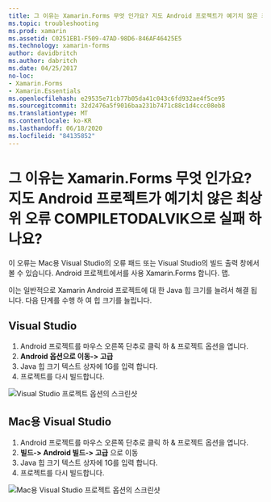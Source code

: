 ```yaml
---
title: 그 이유는 Xamarin.Forms 무엇 인가요? 지도 Android 프로젝트가 예기치 않은 최상위 오류 COMPILETODALVIK으로 실패 하나요?
ms.topic: troubleshooting
ms.prod: xamarin
ms.assetid: C0251EB1-F509-47AD-98D6-846AF46425E5
ms.technology: xamarin-forms
author: davidbritch
ms.author: dabritch
ms.date: 04/25/2017
no-loc:
- Xamarin.Forms
- Xamarin.Essentials
ms.openlocfilehash: e29535e71cb77b05da41c043c6fd932ae4f5ce95
ms.sourcegitcommit: 32d2476a5f9016baa231b7471c88c1d4ccc08eb8
ms.translationtype: MT
ms.contentlocale: ko-KR
ms.lasthandoff: 06/18/2020
ms.locfileid: "84135852"
---
```

# <a name="why-does-my-xamarinformsmaps-android-project-fail-with-compiletodalvik-unexpected-top-level-error"></a>그 이유는 Xamarin.Forms 무엇 인가요? 지도 Android 프로젝트가 예기치 않은 최상위 오류 COMPILETODALVIK으로 실패 하나요?

이 오류는 Mac용 Visual Studio의 오류 패드 또는 Visual Studio의 빌드 출력 창에서 볼 수 있습니다. Android 프로젝트에서를 사용 Xamarin.Forms 합니다. 맵.

이는 일반적으로 Xamarin Android 프로젝트에 대 한 Java 힙 크기를 늘려서 해결 됩니다. 다음 단계를 수행 하 여 힙 크기를 늘립니다.

## <a name="visual-studio"></a>Visual Studio

1. Android 프로젝트를 마우스 오른쪽 단추로 클릭 하 & 프로젝트 옵션을 엽니다.
2. **Android 옵션으로 이동-> 고급**
3. Java 힙 크기 텍스트 상자에 1G를 입력 합니다.
4. 프로젝트를 다시 빌드합니다.

![Visual Studio 프로젝트 옵션의 스크린샷](maps-compiletodalvik-error-images/vsjavaheap.png "Visual Studio의 Android 빌드 옵션")

## <a name="visual-studio-for-mac"></a>Mac용 Visual Studio

1. Android 프로젝트를 마우스 오른쪽 단추로 클릭 하 & 프로젝트 옵션을 엽니다.
2. **빌드-> Android 빌드-> 고급** 으로 이동
3. Java 힙 크기 텍스트 상자에 1G를 입력 합니다.
4. 프로젝트를 다시 빌드합니다.  

![Mac용 Visual Studio 프로젝트 옵션의 스크린샷](maps-compiletodalvik-error-images/xsjavaheap.png "Mac용 Visual Studio의 Android 빌드 옵션")
